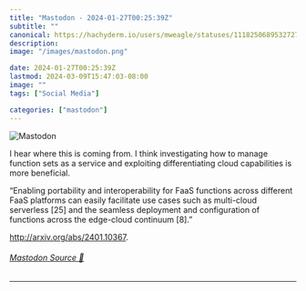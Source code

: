 ```yaml
---
title: "Mastodon - 2024-01-27T00:25:39Z"
subtitle: ""
canonical: https://hachyderm.io/users/mweagle/statuses/111825068953272783
description:
image: "/images/mastodon.png"

date: 2024-01-27T00:25:39Z
lastmod: 2024-03-09T15:47:03-08:00
image: ""
tags: ["Social Media"]

categories: ["mastodon"]
---
```

![Mastodon](/images/mastodon.png)

<p>I hear where this is coming from.  I think investigating how to manage function sets as a service and exploiting differentiating cloud capabilities is more beneficial. </p><p>“Enabling portability and interoperability for FaaS functions across different FaaS platforms can easily facilitate use cases such as multi-cloud serverless [25] and the seamless deployment and configuration of functions across the edge-cloud continuum [8].”</p><p><a href="http://arxiv.org/abs/2401.10367" target="_blank" rel="nofollow noopener noreferrer" translate="no"><span class="invisible">http://</span><span class="">arxiv.org/abs/2401.10367</span><span class="invisible"></span></a>.</p>


###### [Mastodon Source 🐘](https://hachyderm.io/@mweagle/111825068953272783)

___

